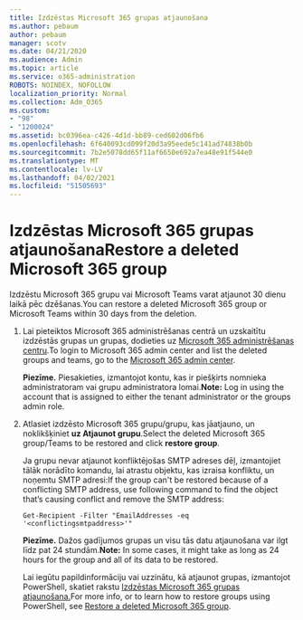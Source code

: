 ```yaml
---
title: Izdzēstas Microsoft 365 grupas atjaunošana
ms.author: pebaum
author: pebaum
manager: scotv
ms.date: 04/21/2020
ms.audience: Admin
ms.topic: article
ms.service: o365-administration
ROBOTS: NOINDEX, NOFOLLOW
localization_priority: Normal
ms.collection: Adm_O365
ms.custom:
- "98"
- "1200024"
ms.assetid: bc0396ea-c426-4d1d-bb89-ced602d06fb6
ms.openlocfilehash: 6f640093cd099f20d3a95eede5c141ad74838b0b
ms.sourcegitcommit: 7b2e5078dd65f11af6650e692a7ea48e91f544e0
ms.translationtype: MT
ms.contentlocale: lv-LV
ms.lasthandoff: 04/02/2021
ms.locfileid: "51505693"
---
```

# <a name="restore-a-deleted-microsoft-365-group"></a><span data-ttu-id="8dd4c-102">Izdzēstas Microsoft 365 grupas atjaunošana</span><span class="sxs-lookup"><span data-stu-id="8dd4c-102">Restore a deleted Microsoft 365 group</span></span>

<span data-ttu-id="8dd4c-103">Izdzēstu Microsoft 365 grupu vai Microsoft Teams varat atjaunot 30 dienu laikā pēc dzēšanas.</span><span class="sxs-lookup"><span data-stu-id="8dd4c-103">You can restore a deleted Microsoft 365 group or Microsoft Teams within 30 days from the deletion.</span></span>

1. <span data-ttu-id="8dd4c-104">Lai pieteiktos Microsoft 365 administrēšanas centrā un uzskaitītu izdzēstās grupas un grupas, dodieties uz [Microsoft 365 administrēšanas centru](https://aka.ms/RestoreDeletedGroup).</span><span class="sxs-lookup"><span data-stu-id="8dd4c-104">To login to Microsoft 365 admin center and list the deleted groups and teams, go to the [Microsoft 365 admin center](https://aka.ms/RestoreDeletedGroup).</span></span>

    <span data-ttu-id="8dd4c-105">**Piezīme.** Piesakieties, izmantojot kontu, kas ir piešķirts nomnieka administratoram vai grupu administratora lomai.</span><span class="sxs-lookup"><span data-stu-id="8dd4c-105">**Note:** Log in using the account that is assigned to either the tenant administrator or the groups admin role.</span></span>

1. <span data-ttu-id="8dd4c-106">Atlasiet izdzēsto Microsoft 365 grupu/grupu, kas jāatjauno, un noklikšķiniet **uz Atjaunot grupu**.</span><span class="sxs-lookup"><span data-stu-id="8dd4c-106">Select the deleted Microsoft 365 group/Teams to be restored and click **restore group**.</span></span>

    <span data-ttu-id="8dd4c-107">Ja grupu nevar atjaunot konfliktējošas SMTP adreses dēļ, izmantojiet tālāk norādīto komandu, lai atrastu objektu, kas izraisa konfliktu, un noņemtu SMTP adresi:</span><span class="sxs-lookup"><span data-stu-id="8dd4c-107">If the group can't be restored because of a conflicting SMTP address, use following command to find the object that’s causing conflict and remove the SMTP address:</span></span>

    `Get-Recipient -Filter "EmailAddresses -eq '<conflictingsmtpaddress>'"`

    <span data-ttu-id="8dd4c-108">**Piezīme.** Dažos gadījumos grupas un visu tās datu atjaunošana var ilgt līdz pat 24 stundām.</span><span class="sxs-lookup"><span data-stu-id="8dd4c-108">**Note:** In some cases, it might take as long as 24 hours for the group and all of its data to be restored.</span></span>

    <span data-ttu-id="8dd4c-109">Lai iegūtu papildinformāciju vai uzzinātu, kā atjaunot grupas, izmantojot PowerShell, skatiet rakstu [Izdzēstas Microsoft 365 grupas atjaunošana.](https://go.microsoft.com/fwlink/?linkid=867802)</span><span class="sxs-lookup"><span data-stu-id="8dd4c-109">For more info, or to learn how to restore groups using PowerShell, see [Restore a deleted Microsoft 365 group](https://go.microsoft.com/fwlink/?linkid=867802).</span></span>